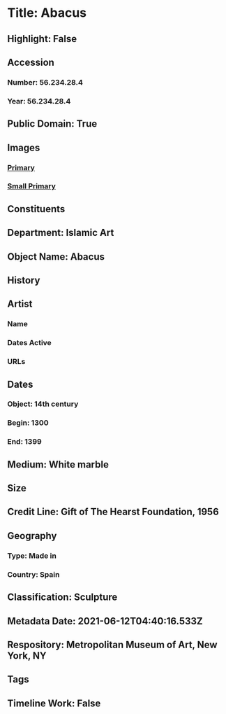 # Title: Abacus
## Highlight: False
## Accession
### Number: 56.234.28.4
### Year: 56.234.28.4
## Public Domain: True
## Images
### [Primary](https://images.metmuseum.org/CRDImages/is/original/sf56-234-28-1.JPG)
### [Small Primary](https://images.metmuseum.org/CRDImages/is/web-large/sf56-234-28-1.JPG)
## Constituents
## Department: Islamic Art
## Object Name: Abacus
## History
## Artist
### Name
### Dates Active
### URLs
## Dates
### Object: 14th century
### Begin: 1300
### End: 1399
## Medium: White marble
## Size
## Credit Line: Gift of The Hearst Foundation, 1956
## Geography
### Type: Made in
### Country: Spain
## Classification: Sculpture
## Metadata Date: 2021-06-12T04:40:16.533Z
## Respository: Metropolitan Museum of Art, New York, NY
## Tags
## Timeline Work: False